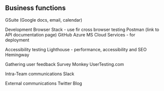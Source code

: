## Business functions
GSuite (Google docs, email, calendar)

Development
Browser Stack - use fir cross browser testing 
Postman (link to API documentation page) 
GitHub
Azure MS Cloud Services - for deployment

Accessibility testing
Lighthouse - performance, accessibility and SEO
Hemingway 

Gathering user feedback
Survey Monkey
UserTesting.com

Intra-Team communications
Slack

External communications
Twitter
Blog
